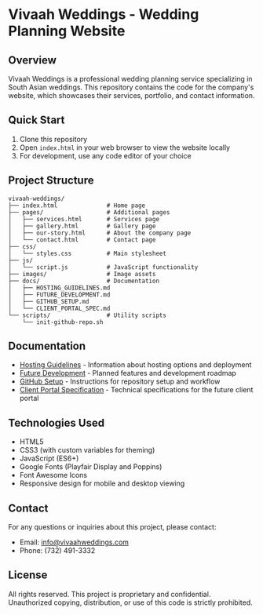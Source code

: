 # Vivaah Weddings - Wedding Planning Website

## Overview
Vivaah Weddings is a professional wedding planning service specializing in South Asian weddings. This repository contains the code for the company's website, which showcases their services, portfolio, and contact information.

## Quick Start
1. Clone this repository
2. Open `index.html` in your web browser to view the website locally
3. For development, use any code editor of your choice

## Project Structure
```
vivaah-weddings/
├── index.html              # Home page
├── pages/                  # Additional pages
│   ├── services.html       # Services page
│   ├── gallery.html        # Gallery page
│   ├── our-story.html      # About the company page
│   └── contact.html        # Contact page
├── css/
│   └── styles.css          # Main stylesheet
├── js/
│   └── script.js           # JavaScript functionality
├── images/                 # Image assets
├── docs/                   # Documentation
│   ├── HOSTING_GUIDELINES.md
│   ├── FUTURE_DEVELOPMENT.md
│   ├── GITHUB_SETUP.md
│   └── CLIENT_PORTAL_SPEC.md
└── scripts/                # Utility scripts
    └── init-github-repo.sh
```

## Documentation
- [Hosting Guidelines](docs/HOSTING_GUIDELINES.md) - Information about hosting options and deployment
- [Future Development](docs/FUTURE_DEVELOPMENT.md) - Planned features and development roadmap
- [GitHub Setup](docs/GITHUB_SETUP.md) - Instructions for repository setup and workflow
- [Client Portal Specification](docs/CLIENT_PORTAL_SPEC.md) - Technical specifications for the future client portal

## Technologies Used
- HTML5
- CSS3 (with custom variables for theming)
- JavaScript (ES6+)
- Google Fonts (Playfair Display and Poppins)
- Font Awesome Icons
- Responsive design for mobile and desktop viewing

## Contact
For any questions or inquiries about this project, please contact:
- Email: info@vivaahweddings.com
- Phone: (732) 491-3332

## License
All rights reserved. This project is proprietary and confidential. Unauthorized copying, distribution, or use of this code is strictly prohibited.

